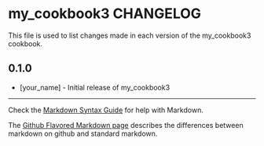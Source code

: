 my_cookbook3 CHANGELOG
======================

This file is used to list changes made in each version of the my_cookbook3 cookbook.

0.1.0
-----
- [your_name] - Initial release of my_cookbook3

- - -
Check the [Markdown Syntax Guide](http://daringfireball.net/projects/markdown/syntax) for help with Markdown.

The [Github Flavored Markdown page](http://github.github.com/github-flavored-markdown/) describes the differences between markdown on github and standard markdown.

